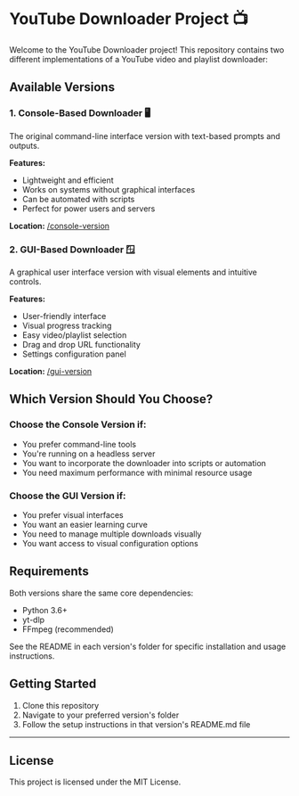 # YouTube Downloader Project 📺

Welcome to the YouTube Downloader project! This repository contains two different implementations of a YouTube video and playlist downloader:

## Available Versions

### 1. Console-Based Downloader 🖥️

The original command-line interface version with text-based prompts and outputs.

**Features:**
- Lightweight and efficient
- Works on systems without graphical interfaces
- Can be automated with scripts
- Perfect for power users and servers

**Location:** [/console-version](/console-version)

### 2. GUI-Based Downloader 🪟

A graphical user interface version with visual elements and intuitive controls.

**Features:**
- User-friendly interface
- Visual progress tracking
- Easy video/playlist selection
- Drag and drop URL functionality
- Settings configuration panel

**Location:** [/gui-version](/gui-version)

## Which Version Should You Choose?

### Choose the Console Version if:
- You prefer command-line tools
- You're running on a headless server
- You want to incorporate the downloader into scripts or automation
- You need maximum performance with minimal resource usage

### Choose the GUI Version if:
- You prefer visual interfaces
- You want an easier learning curve
- You need to manage multiple downloads visually
- You want access to visual configuration options

## Requirements

Both versions share the same core dependencies:
- Python 3.6+
- yt-dlp
- FFmpeg (recommended)

See the README in each version's folder for specific installation and usage instructions.

## Getting Started

1. Clone this repository
2. Navigate to your preferred version's folder
3. Follow the setup instructions in that version's README.md file

---

## License

This project is licensed under the MIT License.
